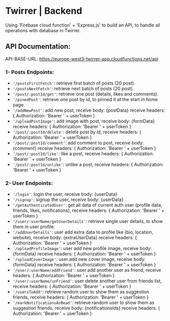 # Twirrer | Backend

Using 'Firebase cloud function' + 'Express.js' to build an API, to handle all operations with database in Twirrer.

## API Documentation:

API-BASE-URL: https://europe-west3-twirrer-app.cloudfunctions.net/api

### 1- Posts Endpoints:

- `'/postsFirstFetch'`: retrieve first batch of posts (20 post).
- `'/postsNextFetch'`: retrieve next batch of posts (20 post).
- `'/post/:postId/get'`: retrieve one post (details, likes and comments).
- `'/pinedPost'`: retrieve one post by id, to pinned it at the start in home page.
- `'/addNewPost'`: add new post,
  receive body: {postData}
  receive headers: { Authorization: 'Bearer ' + userToken }
- `'/uploadPostImage'`: add image with post,
  receive body: {formData}
  receive headers: { Authorization: 'Bearer ' + userToken }
- `'/post/:postId/delete'`: delete post by id,
  receive headers: { Authorization: 'Bearer ' + userToken }
- `'/post/:postId/comment'`: add comment to post,
  receive body: {comment}
  receive headers: { Authorization: 'Bearer ' + userToken }
- `'/post/:postId/like'`: like a post,
  receive headers: { Authorization: 'Bearer ' + userToken }
- `'/post/:postId/unlike'`: unlike a post,
  receive headers: { Authorization: 'Bearer ' + userToken }

### 2- User Endpoints:

- `'/login'`: login the user,
  receive body: {userData}
- `'/signup'`: signup the user,
  receive body: {userData}
- `'/getAuthenticatedUser'`: get all data of current auth user (profile data, friends, likes, notifications),
  receive headers: { Authorization: 'Bearer ' + userToken }
- `'/user/:userName/getUserDetails'`: retrieve single user details, to show them in user profile.
- `'/addUserDetails'`: user add extra data to profile like (bio, location, website),
  receive body: {extraUserData}
  receive headers: { Authorization: 'Bearer ' + userToken }
- `'/uploadProfileImage'`: user add new profile image,
  receive body: {formData}
  receive headers: { Authorization: 'Bearer ' + userToken }
- `'/uploadCoverImage'`: user add new cover image,
  receive body: {formData}
  receive headers: { Authorization: 'Bearer ' + userToken }
- `'/user/:userName/addFriend'`: user add another user as friend,
  receive headers: { Authorization: 'Bearer ' + userToken }
- `'/user/:userName/unFriend'`: user delete another user from friends list,
  receive headers: { Authorization: 'Bearer ' + userToken }
- `'/usersToAdd'`: retrieve random user to show them as suggestion friends,
  receive headers: { Authorization: 'Bearer ' + userToken }
- `'/markNotificationsAsRead'`: retrieve random user to show them as suggestion friends,
  receive body: {notificationsIds}
  receive headers: { Authorization: 'Bearer ' + userToken }
